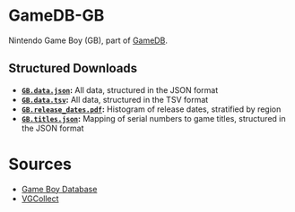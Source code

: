 # GameDB-GB
Nintendo Game Boy (GB), part of [GameDB](https://github.com/niemasd/GameDB).

## Structured Downloads
* **[`GB.data.json`](https://github.com/niemasd/GameDB-GB/releases/latest/download/GB.data.json):** All data, structured in the JSON format
* **[`GB.data.tsv`](https://github.com/niemasd/GameDB-GB/releases/latest/download/GB.data.tsv):** All data, structured in the TSV format
* **[`GB.release_dates.pdf`](https://github.com/niemasd/GameDB-GB/releases/latest/download/GB.release_dates.pdf):** Histogram of release dates, stratified by region
* **[`GB.titles.json`](https://github.com/niemasd/GameDB-GB/releases/latest/download/GB.titles.json):** Mapping of serial numbers to game titles, structured in the JSON format

# Sources
* [Game Boy Database](https://www.game-boy-database.com/)
* [VGCollect](https://www.vgcollect.com/)
